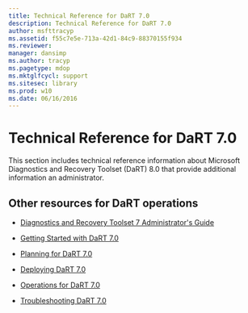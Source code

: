 ```yaml
---
title: Technical Reference for DaRT 7.0
description: Technical Reference for DaRT 7.0
author: msfttracyp
ms.assetid: f55c7e5e-713a-42d1-84c9-88370155f934
ms.reviewer: 
manager: dansimp
ms.author: tracyp
ms.pagetype: mdop
ms.mktglfcycl: support
ms.sitesec: library
ms.prod: w10
ms.date: 06/16/2016
---
```



# Technical Reference for DaRT 7.0


This section includes technical reference information about Microsoft Diagnostics and Recovery Toolset (DaRT) 8.0 that provide additional information an administrator.

## Other resources for DaRT operations


-   [Diagnostics and Recovery Toolset 7 Administrator's Guide](index.md)

-   [Getting Started with DaRT 7.0](getting-started-with-dart-70-new-ia.md)

-   [Planning for DaRT 7.0](planning-for-dart-70-new-ia.md)

-   [Deploying DaRT 7.0](deploying-dart-70-new-ia.md)

-   [Operations for DaRT 7.0](operations-for-dart-70-new-ia.md)

-   [Troubleshooting DaRT 7.0](troubleshooting-dart-70-new-ia.md)

 

 





